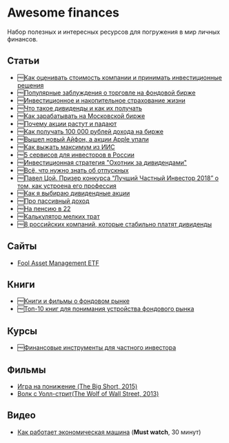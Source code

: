 # Awesome finances

Набор полезных и интересных ресурсов для погружения в мир личных финансов.

## Статьи

- 🆓[Как оценивать стоимость компании и принимать инвестиционные решения](https://journal.tinkoff.ru/razum/)
- 🆓[Популярные заблуждения о торговле на фондовой бирже](https://journal.tinkoff.ru/investing/)
- 🆓[Инвестиционное и накопительное страхование жизни](https://journal.tinkoff.ru/iszh-nszh/)
- 🆓[Что такое дивиденды и как их получать](https://journal.tinkoff.ru/dividends/)
- 🆓[Как зарабатывать на Московской бирже](https://journal.tinkoff.ru/moscow-exchange/)
- 🆓[Почему акции растут и падают](https://journal.tinkoff.ru/ask/rise-and-fall/)
- 🆓[Как получать 100 000 рублей дохода на бирже](http://blog.tezis.io/poluchat_100000_rublej_dohoda_na_birzhe)
- 🆓[Вышел новый Айфон, а акции Apple упали](https://journal.tinkoff.ru/news/iphone-fall/)
- 🆓[Как выжать максимум из ИИС](https://journal.tinkoff.ru/iis-rules-everything-around-me/)
- 🆓[5 сервисов для инвесторов в России](http://blog.tezis.io/5-servisov-dlya-investorov-v-rossii)
- 🆓[Инвестиционная стратегия "Охотник за дивидендами"](http://blog.tezis.io/divi_hunter)
- 🆓[Всё, что нужно знать об отпускных](https://lifehacker.ru/otpusknye/)
- 🆓[Павел Цой. Призер конкурса “Лучший Частный Инвестор 2018” о том, как устроена его профессия](https://vc.ru/iticapital/64876-pavel-coy-prizer-konkursa-luchshiy-chastnyy-investor-2018-o-tom-kak-ustroena-ego-professiya)
- 🆓[Как я выбираю дивидендные акции](https://journal.tinkoff.ru/choose-dividend/)
- 🆓[Про пассивный доход](http://www.jackkinsella.ie/2014/04/24/on-passive-income.html)
- 🆓[На пенсию в 22](https://habr.com/ru/post/459262/)
- 🆓[Калькулятор мелких трат](https://journal.tinkoff.ru/cup-of-coffee/)
- 🆓[8 российских компаний, которые стабильно платят дивиденды](https://journal.tinkoff.ru/short/boyare/)

## Сайты

- [Fool Asset Management ETF](https://www.fool100etf.com/)

## Книги

- 🆓[Книги и фильмы о фондовом рынке](http://blog.tezis.io/knigi_i_filmy_o_fondovom_rynke)
- 🆓[Топ-10 книг для понимания устройства фондового рынка](https://habrahabr.ru/company/itinvest/blog/206312/)

## Курсы

- 🆓[Финансовые инструменты для частного инвестора](https://www.coursera.org/specializations/finansovyye-instrumenty)

## Фильмы

- [Игра на понижение (The Big Short, 2015)](https://www.kinopoisk.ru/film/501333/)
- [Волк с Уолл-стрит(The Wolf of Wall Street, 2013)](https://www.kinopoisk.ru/film/462682/)

## Видео

- [Как работает экономическая машина](https://www.youtube.com/watch?v=8BaNOlIfMLE) (**Must watch**, 30 минут)

